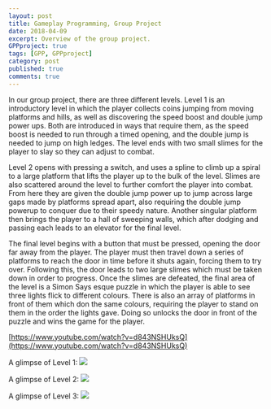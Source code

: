 ```yaml
---
layout: post
title: Gameplay Programming, Group Project 
date: 2018-04-09
excerpt: Overview of the group project.
GPPproject: true
tags: [GPP, GPPproject]
category: post
published: true
comments: true
---
```

In our group project, there are three different levels. Level 1 is an introductory level in which the player collects coins jumping from moving platforms and hills, as well as discovering the speed boost and double jump power ups. Both are introduced in ways that require them, as the speed boost is needed to run through a timed opening, and the double jump is needed to jump on high ledges. The level ends with two small slimes for the player to slay so they can adjust to combat.

Level 2 opens with pressing a switch, and uses a spline to climb up a spiral to a large platform that lifts the player up to the bulk of the level. Slimes are also scattered around the level to further comfort the player into combat. From here they are given the double jump power up to jump across large gaps made by platforms spread apart, also requiring the double jump powerup to conquer due to their speedy nature. Another singular platform then brings the player to a hall of sweeping walls, which after dodging and passing each leads to an elevator for the final level.

The final level begins with a button that must be pressed, opening the door far away from the player. The player must then travel down a series of platforms to reach the door in time before it shuts again, forcing them to try over. Following this, the door leads to two large slimes which must be taken down in order to progress. Once the slimes are defeated, the final area of the level is a Simon Says esque puzzle in which the player is able to see three lights flick to different colours. There is also an array of platforms in front of them which don the same colours, requiring the player to stand on them in the order the lights gave. Doing so unlocks the door in front of the puzzle and wins the game for the player.

[https://www.youtube.com/watch?v=d843NSHUksQ](https://www.youtube.com/watch?v=d843NSHUksQ)

A glimpse of Level 1:
<a href="https://i.imgur.com/0Stdzor.jpg"><img src="https://i.imgur.com/0Stdzor.jpg"></a>

A glimpse of Level 2:
<a href="https://i.imgur.com/loDH6Hd.jpg"><img src="https://i.imgur.com/loDH6Hd.jpg"></a>

A glimpse of Level 3:
<a href="https://i.imgur.com/WQ3X4qu.jpg"><img src="https://i.imgur.com/WQ3X4qu.jpg"></a>